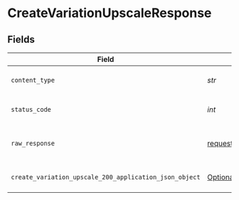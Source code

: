 # CreateVariationUpscaleResponse


## Fields

| Field                                                                                                                     | Type                                                                                                                      | Required                                                                                                                  | Description                                                                                                               |
| ------------------------------------------------------------------------------------------------------------------------- | ------------------------------------------------------------------------------------------------------------------------- | ------------------------------------------------------------------------------------------------------------------------- | ------------------------------------------------------------------------------------------------------------------------- |
| `content_type`                                                                                                            | *str*                                                                                                                     | :heavy_check_mark:                                                                                                        | HTTP response content type for this operation                                                                             |
| `status_code`                                                                                                             | *int*                                                                                                                     | :heavy_check_mark:                                                                                                        | HTTP response status code for this operation                                                                              |
| `raw_response`                                                                                                            | [requests.Response](https://requests.readthedocs.io/en/latest/api/#requests.Response)                                     | :heavy_minus_sign:                                                                                                        | Raw HTTP response; suitable for custom response parsing                                                                   |
| `create_variation_upscale_200_application_json_object`                                                                    | [Optional[CreateVariationUpscale200ApplicationJSON]](../../models/operations/createvariationupscale200applicationjson.md) | :heavy_minus_sign:                                                                                                        | Responses for POST /variations/upscale                                                                                    |